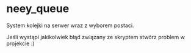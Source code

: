 # neey_queue

System kolejki na serwer wraz z wyborem postaci.

Jeśli wystąpi jakikolwiek błąd związany ze skryptem stwórz problem w projekcie :)
